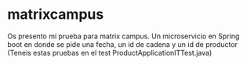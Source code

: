 # matrixcampus

Os presento mi prueba para matrix campus. Un microservicio en Spring boot en donde se pide una fecha, un id de cadena y un id de productor (Teneis estas pruebas en el test ProductApplicationITTest.java)
